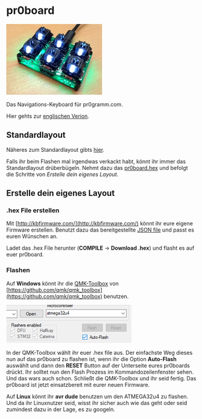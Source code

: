﻿

# pr0board
![](images/pr0board_lights.png)

Das Navigations-Keyboard für pr0gramm.com.

Hier gehts zur [englischen Verion](README.md).

## Standardlayout

Näheres zum Standardlayout gibts [hier](kbfirmware/LAYOUT_DE.md).

Falls ihr beim Flashen mal irgendwas verkackt habt, könnt ihr immer das Standardlayout drüberbügeln. Nehmt dazu das [pr0board.hex](kbfirmware/pr0board.hex) und befolgt die Schritte von *Erstelle dein eigenes Layout*.

## Erstelle dein eigenes Layout

### .hex File erstellen
Mit [http://kbfirmware.com/](http://kbfirmware.com/) könnt ihr eure eigene Firmware erstellen.
Benutzt dazu das bereitgestellte [JSON file](kbfirmware/pr0board.json) und passt es euren Wünschen an.

Ladet das .hex File herunter (**COMPILE** -> **Download .hex**) und flasht es auf euer pr0board.

### Flashen
Auf **Windows** könnt ihr die [QMK-Toolbox](qmk/qmk_toolbox.exe) von [https://github.com/qmk/qmk_toolbox](https://github.com/qmk/qmk_toolbox) benutzen.

![](images/qmk_toolbox_autoflash.png)

In der QMK-Toolbox wählt ihr euer .hex file aus. Der einfachste Weg dieses nun auf das pr0board zu flashen ist, wenn ihr die Option **Auto-Flash** auswählt und dann den **RESET** Button auf der Unterseite eures pr0boards drückt.
Ihr solltet nun den Flash Prozess im Kommandozeilenfenster sehen.
Und das wars auch schon. Schließt die QMK-Toolbox und ihr seid fertig. Das pr0board ist jetzt einsatzbereit mit eurer neuen Firmware.

Auf **Linux** könnt ihr **avr dude** benutzen um den ATMEGA32u4 zu flashen. Und da ihr Linuxnutzer seid, wisst ihr sicher auch wie das geht oder seid zumindest dazu in der Lage, es zu googeln.
